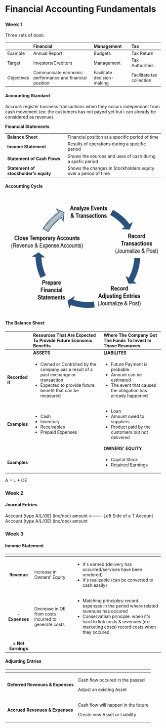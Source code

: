 # Financial Accounting Fundamentals

### Week 1

Three sets of book:

|  | Financial | Management | Tax |
| :--- | :--- | :--- | :--- |
| Example | Annual Report | Budgets | Tax Return |
| Target | Investors/Creditors | Management | Tax Authorities |
| Objectives | Communicate economic performance and financial position | Facilitate decision-making | Facilitate tax collection |

#### Accounting Standard

Accrual: register business transactions when they occurs independant from cash movement \(ex: the customers has not payed yet but i can already be considered as revenue\).

**Financial Statements**

|  |  |
| :--- | :--- |
| **Balance Sheet** | Financial position at a specific period of time |
| **Income Statement** | Results of operations during a specific period |
| **Statement of Cash Flows** | Shows the sources and uses of cash durng a spefic period |
| **Statement of stockholder's equity** | Shows the changes in Stockholders equity over a period of time |

#### Accounting Cycle

![](../.gitbook/assets/image%20%2813%29.png)

#### The Balance Sheet

<table>
  <thead>
    <tr>
      <th style="text-align:left"></th>
      <th style="text-align:left">Resources That Are Expected To Provide Future Economic Benefits</th>
      <th
      style="text-align:left">Where The Company Got The Funds To Invest In Those Resources</th>
    </tr>
  </thead>
  <tbody>
    <tr>
      <td style="text-align:left"></td>
      <td style="text-align:left"><b>ASSETS</b>
      </td>
      <td style="text-align:left"><b>LIABILITES</b>
      </td>
    </tr>
    <tr>
      <td style="text-align:left"><b>Recorded If</b>
      </td>
      <td style="text-align:left">
        <ul>
          <li>Owned or Controlled by the company aas a result of a past exchange or
            transaction</li>
          <li>Expected to provide future benefit that can be measured</li>
        </ul>
      </td>
      <td style="text-align:left">
        <ul>
          <li>Future Payment is probable</li>
          <li>Amount can be estimated</li>
          <li>The event that caused the obligation has already happened</li>
        </ul>
      </td>
    </tr>
    <tr>
      <td style="text-align:left"><b>Examples</b>
      </td>
      <td style="text-align:left">
        <ul>
          <li>Cash</li>
          <li>Inventory</li>
          <li>Receivables</li>
          <li>Prepaid Expenses</li>
        </ul>
      </td>
      <td style="text-align:left">
        <ul>
          <li>Loan</li>
          <li>Amount owed to suppliers</li>
          <li>Product paid by the customers but not delivered</li>
        </ul>
      </td>
    </tr>
    <tr>
      <td style="text-align:left"></td>
      <td style="text-align:left"></td>
      <td style="text-align:left"><b>OWNERS&apos; EQUITY</b>
      </td>
    </tr>
    <tr>
      <td style="text-align:left"><b>Examples</b>
      </td>
      <td style="text-align:left"></td>
      <td style="text-align:left">
        <ul>
          <li>Capital Stock</li>
          <li>Retained Earnings</li>
        </ul>
      </td>
    </tr>
  </tbody>
</table>

A = L + OE

### Week 2

#### Journal Entries

Account \(type A/L/OE\) \(inc/dec\) amount &lt;---- Left Side of a T Account  
    Account \(type A/L/OE\) \(inc/dec\) amount



### Week 3

#### Income Statement

<table>
  <thead>
    <tr>
      <th style="text-align:center"></th>
      <th style="text-align:left"></th>
      <th style="text-align:left"></th>
    </tr>
  </thead>
  <tbody>
    <tr>
      <td style="text-align:center"><b>Revenue</b>
      </td>
      <td style="text-align:left">Increase in Owners&apos; Equity</td>
      <td style="text-align:left">
        <ul>
          <li>It&apos;s earned (delivery has occurred/services have been rendered)</li>
          <li>It&apos;s realizable (can be converted to cash easily)</li>
        </ul>
      </td>
    </tr>
    <tr>
      <td style="text-align:center"><b> - Expenses</b>
      </td>
      <td style="text-align:left">Decrease in OE from costs incurred to generate costs</td>
      <td style="text-align:left">
        <ul>
          <li>Matching principles: record expenses in the period where related revenues
            has occured</li>
          <li>Conservatism principle: when it&apos;s hard to link costs &amp; revenues
            (ex: marketing costs) record costs when they occured</li>
        </ul>
      </td>
    </tr>
    <tr>
      <td style="text-align:center"><b>= Net Earnings</b>
      </td>
      <td style="text-align:left"></td>
      <td style="text-align:left"></td>
    </tr>
  </tbody>
</table>

#### Adjusting Entries

<table>
  <thead>
    <tr>
      <th style="text-align:left"></th>
      <th style="text-align:left"></th>
    </tr>
  </thead>
  <tbody>
    <tr>
      <td style="text-align:left"><b>Deferred Revenues &amp; Expenses</b>
      </td>
      <td style="text-align:left">
        <p>Cash flow occured in the passed</p>
        <p>Adjust an existing Asset</p>
      </td>
    </tr>
    <tr>
      <td style="text-align:left"><b>Accrued Revenues &amp; Expenses</b>
      </td>
      <td style="text-align:left">
        <p>Cash flow will happen in the future</p>
        <p>Create new Asset or Liability</p>
      </td>
    </tr>
  </tbody>
</table>



